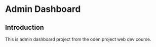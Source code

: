 # Admin Dashboard

## Introduction

This is admin dashboard project from the oden project web dev course.
